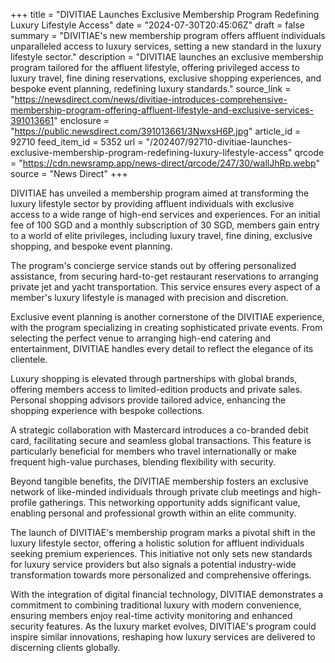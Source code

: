 +++
title = "DIVITIAE Launches Exclusive Membership Program Redefining Luxury Lifestyle Access"
date = "2024-07-30T20:45:06Z"
draft = false
summary = "DIVITIAE's new membership program offers affluent individuals unparalleled access to luxury services, setting a new standard in the luxury lifestyle sector."
description = "DIVITIAE launches an exclusive membership program tailored for the affluent lifestyle, offering privileged access to luxury travel, fine dining reservations, exclusive shopping experiences, and bespoke event planning, redefining luxury standards."
source_link = "https://newsdirect.com/news/divitiae-introduces-comprehensive-membership-program-offering-affluent-lifestyle-and-exclusive-services-391013661"
enclosure = "https://public.newsdirect.com/391013661/3NwxsH6P.jpg"
article_id = 92710
feed_item_id = 5352
url = "/202407/92710-divitiae-launches-exclusive-membership-program-redefining-luxury-lifestyle-access"
qrcode = "https://cdn.newsramp.app/news-direct/qrcode/247/30/wallJhRp.webp"
source = "News Direct"
+++

<p>DIVITIAE has unveiled a membership program aimed at transforming the luxury lifestyle sector by providing affluent individuals with exclusive access to a wide range of high-end services and experiences. For an initial fee of 100 SGD and a monthly subscription of 30 SGD, members gain entry to a world of elite privileges, including luxury travel, fine dining, exclusive shopping, and bespoke event planning.</p><p>The program's concierge service stands out by offering personalized assistance, from securing hard-to-get restaurant reservations to arranging private jet and yacht transportation. This service ensures every aspect of a member's luxury lifestyle is managed with precision and discretion.</p><p>Exclusive event planning is another cornerstone of the DIVITIAE experience, with the program specializing in creating sophisticated private events. From selecting the perfect venue to arranging high-end catering and entertainment, DIVITIAE handles every detail to reflect the elegance of its clientele.</p><p>Luxury shopping is elevated through partnerships with global brands, offering members access to limited-edition products and private sales. Personal shopping advisors provide tailored advice, enhancing the shopping experience with bespoke collections.</p><p>A strategic collaboration with Mastercard introduces a co-branded debit card, facilitating secure and seamless global transactions. This feature is particularly beneficial for members who travel internationally or make frequent high-value purchases, blending flexibility with security.</p><p>Beyond tangible benefits, the DIVITIAE membership fosters an exclusive network of like-minded individuals through private club meetings and high-profile gatherings. This networking opportunity adds significant value, enabling personal and professional growth within an elite community.</p><p>The launch of DIVITIAE's membership program marks a pivotal shift in the luxury lifestyle sector, offering a holistic solution for affluent individuals seeking premium experiences. This initiative not only sets new standards for luxury service providers but also signals a potential industry-wide transformation towards more personalized and comprehensive offerings.</p><p>With the integration of digital financial technology, DIVITIAE demonstrates a commitment to combining traditional luxury with modern convenience, ensuring members enjoy real-time activity monitoring and enhanced security features. As the luxury market evolves, DIVITIAE's program could inspire similar innovations, reshaping how luxury services are delivered to discerning clients globally.</p>